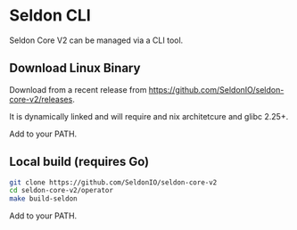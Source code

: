 # Seldon CLI

Seldon Core V2 can be managed via a CLI tool.

## Download Linux Binary

Download from a recent release from https://github.com/SeldonIO/seldon-core-v2/releases.

It is dynamically linked and will require and nix architetcure and glibc 2.25+.

Add to your PATH.

## Local build (requires Go)

```bash
git clone https://github.com/SeldonIO/seldon-core-v2
cd seldon-core-v2/operator
make build-seldon
```

Add to your PATH.




